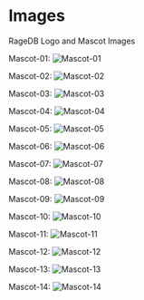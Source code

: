 # Images
RageDB Logo and Mascot Images

Mascot-01:
![Mascot-01](https://github.com/ragedb/images/blob/main/Thumbnail-Mascot-01.png)

Mascot-02:
![Mascot-02](https://github.com/ragedb/images/blob/main/Thumbnail-Mascot-02.png)

Mascot-03:
![Mascot-03](https://github.com/ragedb/images/blob/main/Thumbnail-Mascot-03.png)

Mascot-04:
![Mascot-04](https://github.com/ragedb/images/blob/main/Thumbnail-Mascot-04.png)

Mascot-05:
![Mascot-05](https://github.com/ragedb/images/blob/main/Thumbnail-Mascot-05.png)

Mascot-06:
![Mascot-06](https://github.com/ragedb/images/blob/main/Thumbnail-Mascot-06.png)

Mascot-07:
![Mascot-07](https://github.com/ragedb/images/blob/main/Thumbnail-Mascot-07.png)

Mascot-08:
![Mascot-08](https://github.com/ragedb/images/blob/main/Thumbnail-Mascot-08.png)

Mascot-09:
![Mascot-09](https://github.com/ragedb/images/blob/main/Thumbnail-Mascot-09.png)

Mascot-10:
![Mascot-10](https://github.com/ragedb/images/blob/main/Thumbnail-Mascot-10.png)

Mascot-11:
![Mascot-11](https://github.com/ragedb/images/blob/main/Thumbnail-Mascot-11.png)

Mascot-12:
![Mascot-12](https://github.com/ragedb/images/blob/main/Thumbnail-Mascot-12.png)

Mascot-13:
![Mascot-13](https://github.com/ragedb/images/blob/main/Thumbnail-Mascot-13.png)

Mascot-14:
![Mascot-14](https://github.com/ragedb/images/blob/main/Thumbnail-Mascot-14.png)
